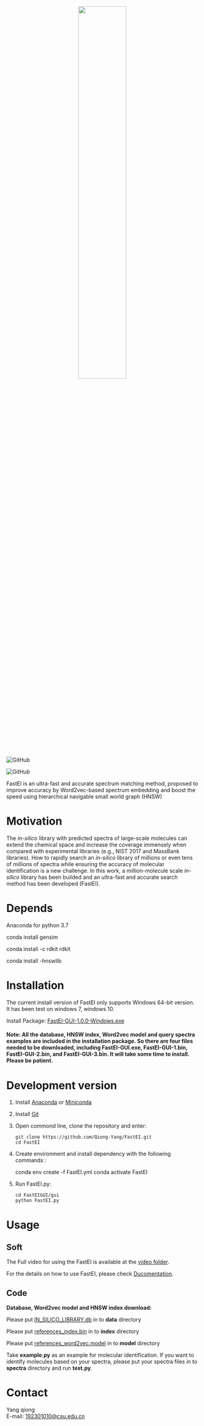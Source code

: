 <div align="center">
<img src="https://github.com/Qiong-Yang/FastEI/blob/main/img/FastEI%20figure.png" width="50%">
</div>


![GitHub](https://img.shields.io/badge/platform-Windows|Linux|MacOS-brightgreen)

![GitHub](https://img.shields.io/badge/license-Apache--2.0%20License-orange)

FastEI is an ultra-fast and accurate spectrum matching method, proposed to improve accuracy by Word2vec-based spectrum embedding and boost the speed using hierarchical navigable small world graph (HNSW)

# Motivation

The *in-silico* library with predicted spectra of large-scale molecules can extend the chemical space and increase the coverage immensely when compared with experimental libraries (e.g., NIST 2017 and MassBank libraries). How to rapidly search an *in-silico* library of millions or even tens of millions of spectra while ensuring the accuracy of molecular identification is a new challenge. In this work, a million-molecule scale  *in-silico* library has been builded and an  ultra-fast and accurate search method has been developed (FastEI).

# Depends

Anaconda for python 3.7

conda install gensim

conda install -c rdkit rdkit

conda install -hnswlib

# Installation

The current install version of FastEI only supports Windows 64-bit version. It has been test on windows 7, windows 10.

Install Package: [FastEI-GUI-1.0.0-Windows.exe](https://github.com/Qiong-Yang/FastEI/releases/tag/v1.0.0-beta)

#### Note: All the database, HNSW index, Word2vec model and query spectra examples are included in the installation package. So there are four files needed to be downloaded, including FastEI-GUI.exe, FastEI-GUI-1.bin,  FastEI-GUI-2.bin, and FastEI-GUI-3.bin. It will take some time to install. Please be patient.

# Development version

1. Install [Anaconda](https://www.anaconda.com/) or [Miniconda](https://docs.conda.io/en/latest/miniconda.html)   

2. Install [Git](https://git-scm.com/downloads)  

3. Open commond line, clone the repository and enter:  

       git clone https://github.com/Qiong-Yang/FastEI.git
       cd FastEI

4. Create environment and install dependency with the following commands :  

      conda env create -f FastEI.yml 
      conda activate FastEI

5. Run FastEI.py:  
        

       cd FastEIGUI/gui
       python FastEI.py


# Usage

## Soft

The Full video for using the FastEI is available at the [video folder](https://github.com/Qiong-Yang/FastEI/tree/main/Video).

For the details on how to use FastEI, please check [Ducomentation](https://github.com/Qiong-Yang/FastEI/blob/main/Documentation.docx). 

## Code

**Database, Word2vec model and HNSW index download:**

Please put [IN_SILICO_LIBRARY.db](https://zenodo.org/record/6778379/files/IN_SILICO_LIBRARY.db)   in to **data** directory 

Please put [references_index.bin](https://zenodo.org/record/6778379/files/references_index.bin)  in to **index** directory 

Please put [references_word2vec.model](https://zenodo.org/record/6778379/files/references_word2vec.model)   in to **model** directory 

Take **example.py** as an example for molecular identification.
If you want to identify molecules  based on your spectra, please put your spectra files in to **spectra** directory and run **test.py**.

# Contact

Yang qiong   
E-mail: 192301010@csu.edu.cn